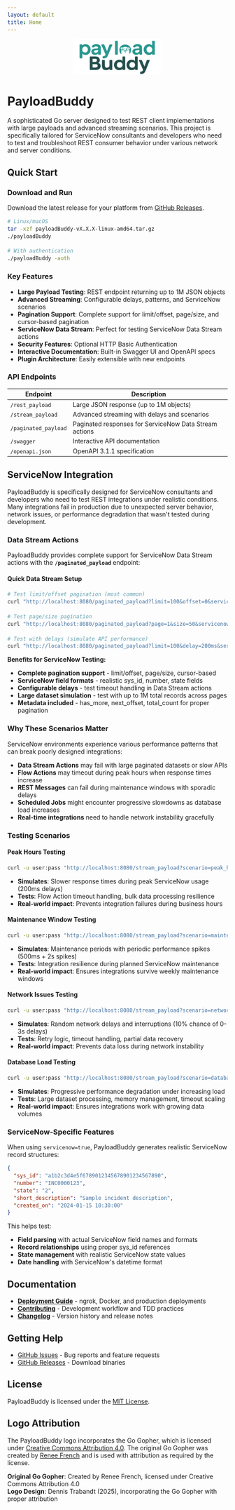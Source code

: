 ```yaml
---
layout: default
title: Home
---
```


<div align="center">
  <img src="assets/images/logo.svg" alt="PayloadBuddy Logo" width="200"/>
</div>

# PayloadBuddy

A sophisticated Go server designed to test REST client implementations with large payloads and advanced streaming scenarios. This project is specifically tailored for ServiceNow consultants and developers who need to test and troubleshoot REST consumer behavior under various network and server conditions.

## Quick Start

### Download and Run

Download the latest release for your platform from [GitHub Releases](https://github.com/dtrabandt/payloadBuddy/releases).

```bash
# Linux/macOS
tar -xzf payloadBuddy-vX.X.X-linux-amd64.tar.gz
./payloadBuddy

# With authentication
./payloadBuddy -auth
```

### Key Features

- **Large Payload Testing**: REST endpoint returning up to 1M JSON objects
- **Advanced Streaming**: Configurable delays, patterns, and ServiceNow scenarios
- **Pagination Support**: Complete support for limit/offset, page/size, and cursor-based pagination
- **ServiceNow Data Stream**: Perfect for testing ServiceNow Data Stream actions
- **Security Features**: Optional HTTP Basic Authentication
- **Interactive Documentation**: Built-in Swagger UI and OpenAPI specs
- **Plugin Architecture**: Easily extensible with new endpoints

### API Endpoints

| Endpoint             | Description                                            |
| -------------------- | ------------------------------------------------------ |
| `/rest_payload`      | Large JSON response (up to 1M objects)                 |
| `/stream_payload`    | Advanced streaming with delays and scenarios           |
| `/paginated_payload` | Paginated responses for ServiceNow Data Stream actions |
| `/swagger`           | Interactive API documentation                          |
| `/openapi.json`      | OpenAPI 3.1.1 specification                            |

## ServiceNow Integration

PayloadBuddy is specifically designed for ServiceNow consultants and developers who need to test REST integrations under realistic conditions. Many integrations fail in production due to unexpected server behavior, network issues, or performance degradation that wasn't tested during development.

### Data Stream Actions

PayloadBuddy provides complete support for ServiceNow Data Stream actions with the **`/paginated_payload`** endpoint:

#### Quick Data Stream Setup

```bash
# Test limit/offset pagination (most common)
curl "http://localhost:8080/paginated_payload?limit=100&offset=0&servicenow=true"

# Test page/size pagination
curl "http://localhost:8080/paginated_payload?page=1&size=50&servicenow=true"

# Test with delays (simulate API performance)
curl "http://localhost:8080/paginated_payload?limit=100&delay=200ms&servicenow=true"
```

**Benefits for ServiceNow Testing:**

- **Complete pagination support** - limit/offset, page/size, cursor-based
- **ServiceNow field formats** - realistic sys_id, number, state fields
- **Configurable delays** - test timeout handling in Data Stream actions
- **Large dataset simulation** - test with up to 1M total records across pages
- **Metadata included** - has_more, next_offset, total_count for proper pagination

### Why These Scenarios Matter

ServiceNow environments experience various performance patterns that can break poorly designed integrations:

- **Data Stream Actions** may fail with large paginated datasets or slow APIs
- **Flow Actions** may timeout during peak hours when response times increase
- **REST Messages** can fail during maintenance windows with sporadic delays
- **Scheduled Jobs** might encounter progressive slowdowns as database load increases
- **Real-time integrations** need to handle network instability gracefully

### Testing Scenarios

#### **Peak Hours Testing**

```bash
curl -u user:pass "http://localhost:8080/stream_payload?scenario=peak_hours&servicenow=true"
```

- **Simulates**: Slower response times during peak ServiceNow usage (200ms delays)
- **Tests**: Flow Action timeout handling, bulk data processing resilience
- **Real-world impact**: Prevents integration failures during business hours

#### **Maintenance Window Testing**

```bash
curl -u user:pass "http://localhost:8080/stream_payload?scenario=maintenance&count=2000"
```

- **Simulates**: Maintenance periods with periodic performance spikes (500ms + 2s spikes)
- **Tests**: Integration resilience during planned ServiceNow maintenance
- **Real-world impact**: Ensures integrations survive weekly maintenance windows

#### **Network Issues Testing**

```bash
curl -u user:pass "http://localhost:8080/stream_payload?scenario=network_issues&count=1000"
```

- **Simulates**: Random network delays and interruptions (10% chance of 0-3s delays)
- **Tests**: Retry logic, timeout handling, partial data recovery
- **Real-world impact**: Prevents data loss during network instability

#### **Database Load Testing**

```bash
curl -u user:pass "http://localhost:8080/stream_payload?scenario=database_load&count=5000"
```

- **Simulates**: Progressive performance degradation under increasing load
- **Tests**: Large dataset processing, memory management, timeout scaling
- **Real-world impact**: Ensures integrations work with growing data volumes

### ServiceNow-Specific Features

When using `servicenow=true`, PayloadBuddy generates realistic ServiceNow record structures:

```json
{
  "sys_id": "a1b2c3d4e5f6789012345678901234567890",
  "number": "INC0000123",
  "state": "2",
  "short_description": "Sample incident description",
  "created_on": "2024-01-15 10:30:00"
}
```

This helps test:

- **Field parsing** with actual ServiceNow field names and formats
- **Record relationships** using proper sys_id references
- **State management** with realistic ServiceNow state values
- **Date handling** with ServiceNow's datetime format

## Documentation

- **[Deployment Guide](deployment)** - ngrok, Docker, and production deployments
- **[Contributing](contributing)** - Development workflow and TDD practices
- **[Changelog](changelog)** - Version history and release notes

## Getting Help

- [GitHub Issues](https://github.com/dtrabandt/payloadBuddy/issues) - Bug reports and feature requests
- [GitHub Releases](https://github.com/dtrabandt/payloadBuddy/releases) - Download binaries

## License

PayloadBuddy is licensed under the [MIT License](https://github.com/dtrabandt/payloadBuddy/blob/main/LICENSE.md).

## Logo Attribution

The PayloadBuddy logo incorporates the Go Gopher, which is licensed under [Creative Commons Attribution 4.0](https://creativecommons.org/licenses/by/4.0/). The original Go Gopher was created by [Renee French](https://reneefrench.blogspot.com/) and is used with attribution as required by the license.

**Original Go Gopher**: Created by Renee French, licensed under Creative Commons Attribution 4.0  
**Logo Design**: Dennis Trabandt (2025), incorporating the Go Gopher with proper attribution
